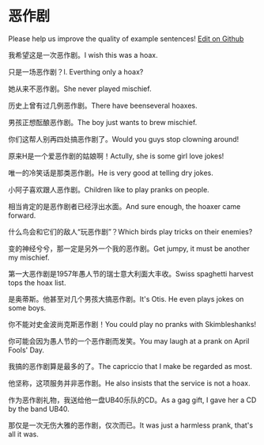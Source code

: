 # 恶作剧

Please help us improve the quality of example sentences! [Edit on Github](https://github.com/jiyushe/jiyu-example-sentence-source/blob/main/chinese/ezuoju.md)

<p><span class="chinese">我希望这是一次恶作剧。</span><span class="english">I wish this was a hoax.</span></p>

<p><span class="chinese">只是一场恶作剧？</span><span class="english">l. Everthing only a hoax?</span></p>

<p><span class="chinese">她从来不恶作剧。</span><span class="english">She never played mischief.</span></p>

<p><span class="chinese">历史上曾有过几例恶作剧。</span><span class="english">There have beenseveral hoaxes.</span></p>

<p><span class="chinese">男孩正想酝酿恶作剧。</span><span class="english">The boy just wants to brew mischief.</span></p>

<p><span class="chinese">你们这帮人别再四处搞恶作剧了。</span><span class="english">Would you guys stop clowning around!</span></p>

<p><span class="chinese">原来H是一个爱恶作剧的姑娘啊！</span><span class="english">Actully, she is some girl love jokes!</span></p>

<p><span class="chinese">唯一的冷笑话是那类恶作剧。</span><span class="english">He is very good at telling dry jokes.</span></p>

<p><span class="chinese">小阿子喜欢跟人恶作剧。</span><span class="english">Children like to play pranks on people.</span></p>

<p><span class="chinese">相当肯定的是恶作剧者已经浮出水面。</span><span class="english">And sure enough, the hoaxer came forward.</span></p>

<p><span class="chinese">什么鸟会和它们的敌人“玩恶作剧”？</span><span class="english">Which birds play tricks on their enemies?</span></p>

<p><span class="chinese">变的神经兮兮，那一定是另外一个我的恶作剧。</span><span class="english">Get jumpy, it must be another my mischief.</span></p>

<p><span class="chinese">第一大恶作剧是1957年愚人节的瑞士意大利面大丰收。</span><span class="english">Swiss spaghetti harvest tops the hoax list.</span></p>

<p><span class="chinese">是奥蒂斯。他甚至对几个男孩大搞恶作剧。</span><span class="english">It's Otis. He even plays jokes on some boys.</span></p>

<p><span class="chinese">你不能对史金波尚克斯恶作剧！</span><span class="english">You could play no pranks with Skimbleshanks!</span></p>

<p><span class="chinese">你可能会因为愚人节的一个恶作剧而发笑。</span><span class="english">You may laugh at a prank on April Fools' Day.</span></p>

<p><span class="chinese">我搞的恶作剧算是最多的了。</span><span class="english">The capriccio that I make be regarded as most.</span></p>

<p><span class="chinese">他坚称，这项服务并非恶作剧。</span><span class="english">He also insists that the service is not a hoax.</span></p>

<p><span class="chinese">作为恶作剧礼物，我送给他一盘UB40乐队的CD。</span><span class="english">As a gag gift, I gave her a CD by the band UB40.</span></p>

<p><span class="chinese">那仅是一次无伤大雅的恶作剧，仅次而已。</span><span class="english">It was just a harmless prank, that's all it was.</span></p>

